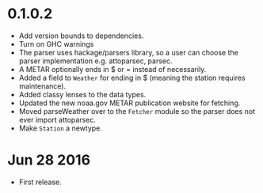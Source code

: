 # 0.1.0.2

* Add version bounds to dependencies.
* Turn on GHC warnings
* The parser uses hackage/parsers library, so a user can choose the parser implementation e.g. attoparsec, parsec.
* A METAR optionally ends in $ or = instead of necessarily.
* Added a field to `Weather` for ending in $ (meaning the station requires maintenance).
* Added classy lenses to the data types.
* Updated the new noaa.gov METAR publication website for fetching.
* Moved parseWeather over to the `Fetcher` module so the parser does not ever import attoparsec.
* Make `Station` a newtype.

# Jun 28 2016

* First release.
